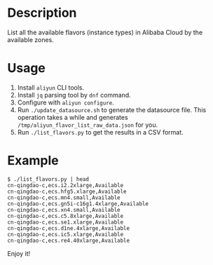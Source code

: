 # Description

List all the available flavors (instance types) in Alibaba Cloud by the available zones.

# Usage

1. Install `aliyun` CLI tools.
2. Install `jq` parsing tool by `dnf` command.
3. Configure with `aliyun configure`.
4. Run `./update_datasource.sh` to generate the datasource file.
   This operation takes a while and generates `/tmp/aliyun_flavor_list_raw_data.json` for you.
5. Run `./list_flavors.py` to get the results in a CSV format.

# Example

```
$ ./list_flavors.py | head
cn-qingdao-c,ecs.i2.2xlarge,Available
cn-qingdao-c,ecs.hfg5.xlarge,Available
cn-qingdao-c,ecs.mn4.small,Available
cn-qingdao-c,ecs.gn5i-c16g1.4xlarge,Available
cn-qingdao-c,ecs.xn4.small,Available
cn-qingdao-c,ecs.c5.8xlarge,Available
cn-qingdao-c,ecs.se1.xlarge,Available
cn-qingdao-c,ecs.d1ne.4xlarge,Available
cn-qingdao-c,ecs.ic5.xlarge,Available
cn-qingdao-c,ecs.re4.40xlarge,Available
```

Enjoy it!

